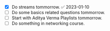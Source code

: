 - [x] Do streams tommorrow. ✅ 2023-01-10
- [ ] Do some basics related questions tommorrow.
- [ ] Start with Aditya Verma Playlists tommorrow.
- [ ] Do something in networking course.